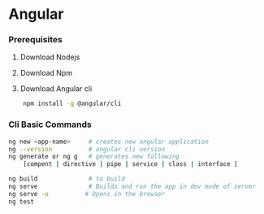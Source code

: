# Angular

### Prerequisites

1. Download Nodejs
2. Download Npm

3. Download Angular cli

```bash
    npm install -g @angular/cli
```

### Cli Basic Commands

```bash
ng new <app-name>     # creates new angular application
ng --version          # angular cli version
ng generate or ng g   # generates new following
    [compent | directive | pipe | service | class | interface ]

ng build              # to build
ng serve              # Builds and run the app in dev mode of server
ng serve -o          # Opens in the browser
ng test

```
